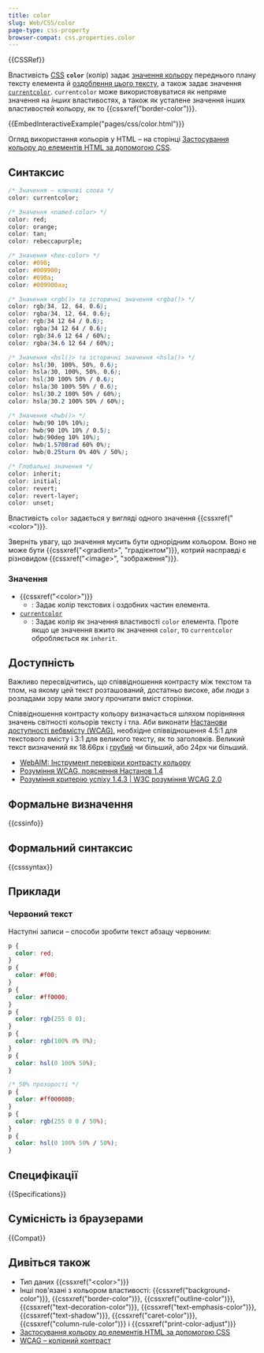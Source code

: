 ```yaml
---
title: color
slug: Web/CSS/color
page-type: css-property
browser-compat: css.properties.color
---
```


{{CSSRef}}

Властивість [CSS](/uk/docs/Web/CSS) **`color`** (колір) задає [значення кольору](/uk/docs/Web/CSS/color_value) переднього плану тексту елемента й [оздоблення цього тексту](/uk/docs/Web/CSS/text-decoration), а також задає значення [`currentcolor`](/uk/docs/Web/CSS/color_value#kliuchove-slovo-currentcolor). `currentcolor` може використовуватися як непряме значення на _інших_ властивостях, а також як усталене значення інших властивостей кольору, як то {{cssxref("border-color")}}.

{{EmbedInteractiveExample("pages/css/color.html")}}

Огляд використання кольорів у HTML – на сторінці [Застосування кольору до елементів HTML за допомогою CSS](/uk/docs/Web/CSS/CSS_colors/Applying_color).

## Синтаксис

```css
/* Значення – ключові слова */
color: currentcolor;

/* Значення <named-color> */
color: red;
color: orange;
color: tan;
color: rebeccapurple;

/* Значення <hex-color> */
color: #090;
color: #009900;
color: #090a;
color: #009900aa;

/* Значення <rgb()> та історичні значення <rgba()> */
color: rgb(34, 12, 64, 0.6);
color: rgba(34, 12, 64, 0.6);
color: rgb(34 12 64 / 0.6);
color: rgba(34 12 64 / 0.6);
color: rgb(34.6 12 64 / 60%);
color: rgba(34.6 12 64 / 60%);

/* Значення <hsl()> та історичні значення <hsla()> */
color: hsl(30, 100%, 50%, 0.6);
color: hsla(30, 100%, 50%, 0.6);
color: hsl(30 100% 50% / 0.6);
color: hsla(30 100% 50% / 0.6);
color: hsl(30.2 100% 50% / 60%);
color: hsla(30.2 100% 50% / 60%);

/* Значення <hwb()> */
color: hwb(90 10% 10%);
color: hwb(90 10% 10% / 0.5);
color: hwb(90deg 10% 10%);
color: hwb(1.5708rad 60% 0%);
color: hwb(0.25turn 0% 40% / 50%);

/* Глобальні значення */
color: inherit;
color: initial;
color: revert;
color: revert-layer;
color: unset;
```

Властивість `color` задається у вигляді одного значення {{cssxref("&lt;color&gt;")}}.

Зверніть увагу, що значення мусить бути однорідним кольором. Воно не може бути {{cssxref("&lt;gradient&gt;", "градієнтом")}}, котрий насправді є різновидом {{cssxref("&lt;image&gt;", "зображення")}}.

### Значення

- {{cssxref("&lt;color&gt;")}}
  - : Задає колір текстових і оздобних частин елемента.
- [`currentcolor`](/uk/docs/Web/CSS/color_value#kliuchove-slovo-currentcolor)
  - : Задає колір як значення властивості `color` елемента. Проте якщо це значення вжито як значення `color`, то `currentcolor` обробляється як `inherit`.

## Доступність

Важливо пересвідчитись, що співвідношення контрасту між текстом та тлом, на якому цей текст розташований, достатньо високе, аби люди з розладами зору мали змогу прочитати вміст сторінки.

Співвідношення контрасту кольору визначається шляхом порівняння значень світності кольорів тексту і тла. Аби виконати [Настанови доступності вебвмісту (WCAG)](https://www.w3.org/WAI/standards-guidelines/wcag/), необхідне співвідношення 4.5:1 для текстового вмісту і 3:1 для великого тексту, як то заголовків. Великий текст визначений як 18.66px і [грубий](/uk/docs/Web/CSS/font-weight) чи більший, або 24px чи більший.

- [WebAIM: Інструмент перевірки контрасту кольору](https://webaim.org/resources/contrastchecker/)
- [Розуміння WCAG, пояснення Настанов 1.4](/uk/docs/Web/Accessibility/Understanding_WCAG/Perceivable#guideline_1.4_make_it_easier_for_users_to_see_and_hear_content_including_separating_foreground_from_background)
- [Розуміння критерію успіху 1.4.3 | W3C розуміння WCAG 2.0](https://www.w3.org/TR/UNDERSTANDING-WCAG20/visual-audio-contrast-contrast.html)

## Формальне визначення

{{cssinfo}}

## Формальний синтаксис

{{csssyntax}}

## Приклади

### Червоний текст

Наступні записи – способи зробити текст абзацу червоним:

```css
p {
  color: red;
}
p {
  color: #f00;
}
p {
  color: #ff0000;
}
p {
  color: rgb(255 0 0);
}
p {
  color: rgb(100% 0% 0%);
}
p {
  color: hsl(0 100% 50%);
}

/* 50% прозорості */
p {
  color: #ff000080;
}
p {
  color: rgb(255 0 0 / 50%);
}
p {
  color: hsl(0 100% 50% / 50%);
}
```

## Специфікації

{{Specifications}}

## Сумісність із браузерами

{{Compat}}

## Дивіться також

- Тип даних {{cssxref("&lt;color&gt;")}}
- Інші пов'язані з кольором властивості: {{cssxref("background-color")}}, {{cssxref("border-color")}}, {{cssxref("outline-color")}}, {{cssxref("text-decoration-color")}}, {{cssxref("text-emphasis-color")}}, {{cssxref("text-shadow")}}, {{cssxref("caret-color")}}, {{cssxref("column-rule-color")}} і {{cssxref("print-color-adjust")}}
- [Застосування кольору до елементів HTML за допомогою CSS](/uk/docs/Web/CSS/CSS_colors/Applying_color)
- [WCAG – колірний контраст](/uk/docs/Web/Accessibility/Understanding_WCAG/Perceivable/Color_contrast)
